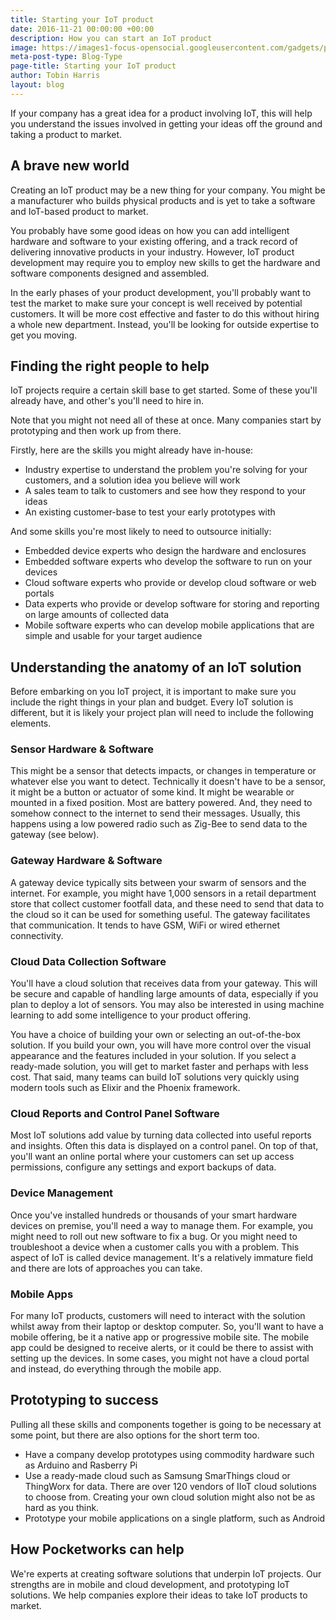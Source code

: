 ```yaml
---
title: Starting your IoT product
date: 2016-11-21 00:00:00 +00:00
description: How you can start an IoT product
image: https://images1-focus-opensocial.googleusercontent.com/gadgets/proxy?container=focus&resize_w=1024&refresh=2592000&url=https://pocketworks-website.s3.amazonaws.com/lights.jpg
meta-post-type: Blog-Type
page-title: Starting your IoT product
author: Tobin Harris
layout: blog
---
```


If your company has a great idea for a product involving IoT, this will help you understand the issues involved in getting your ideas off the ground and taking a product to market.

<!--more-->

## A brave new world

Creating an IoT product may be a new thing for your company. You might be a manufacturer who builds physical products and is yet to take a software and IoT-based product to market. 

You probably have some good ideas on how you can add intelligent hardware and software to your existing offering, and a track record of delivering innovative products in your industry. However, IoT product development may require you to employ new skills to get the hardware and software components designed and assembled.

In the early phases of your product development, you'll probably want to test the market to make sure your concept is well received by potential customers. It will be more cost effective and faster to do this without hiring a whole new department. Instead, you'll be looking for outside expertise to get you moving.

## Finding the right people to help

IoT projects require a certain skill base to get started. Some of these you'll already have, and other's you'll need to hire in.

Note that you might not need all of these at once. Many companies start by prototyping and then work up from there.

Firstly, here are the skills you might already have in-house:

* Industry expertise to understand the problem you're solving for your customers, and a solution idea you believe will work
* A sales team to talk to customers and see how they respond to your ideas
* An existing customer-base to test your early prototypes with

And some skills you're most likely to need to outsource initially:

* Embedded device experts who design the hardware and enclosures
* Embedded software experts who develop the software to run on your devices
* Cloud software experts who provide or develop cloud software or web portals
* Data experts who provide or develop software for storing and reporting on large amounts of collected data
* Mobile software experts who can develop mobile applications that are simple and usable for your target audience

## Understanding the anatomy of an IoT solution

Before embarking on you IoT project, it is important to make sure you include the right things in your plan and budget. Every IoT solution is different, but it is likely your project plan will need to include the following elements.

### Sensor Hardware & Software

This might be a sensor that detects impacts, or changes in temperature or whatever else you want to detect. Technically it doesn't have to be a sensor, it might be a button or actuator of some kind. It might be wearable or mounted in a fixed position. Most are battery powered. And, they need to somehow connect to the internet to send their messages. Usually, this happens using a low powered radio such as Zig-Bee to send data to the gateway (see below).

### Gateway Hardware & Software

A gateway device typically sits between your swarm of sensors and the internet. For example, you might have 1,000 sensors in a retail department store that collect customer footfall data, and these need to send that data to the cloud so it can be used for something useful. The gateway facilitates that communication. It tends to have GSM, WiFi or wired ethernet connectivity.

### Cloud Data Collection Software

You'll have a cloud solution that receives data from your gateway. This will be secure and capable of handling large amounts of data, especially if you plan to deploy a lot of sensors. You may also be interested in using machine learning to add some intelligence to your product offering.

You have a choice of building your own or selecting an out-of-the-box solution. If you build your own, you will have more control over the visual appearance and the features included in your solution. If you select a ready-made solution, you will get to market faster and perhaps with less cost. That said, many teams can build IoT solutions very quickly using modern tools such as Elixir and the Phoenix framework.

### Cloud Reports and Control Panel Software

Most IoT solutions add value by turning data collected into useful reports and insights. Often this data is displayed on a control panel. On top of that, you'll want an online portal where your customers can set up access permissions, configure any settings and export backups of data.

### Device Management
Once you've installed hundreds or thousands of your smart hardware devices on premise, you'll need a way to manage them. For example, you might need to roll out new software to fix a bug. Or you might need to troubleshoot a device when a customer calls you with a problem. This aspect of IoT is called device management. It's a relatively immature field and there are lots of approaches you can take.

### Mobile Apps

For many IoT products, customers will need to interact with the solution whilst away from their laptop or desktop computer. So, you'll want to have a mobile offering, be it a native app or progressive mobile site. The mobile app could be designed to receive alerts, or it could be there to assist with setting up the devices. In some cases, you might not have a cloud portal and instead, do everything through the mobile app.

## Prototyping to success

Pulling all these skills and components together is going to be necessary at some point, but there are also options for the short term too.

* Have a company develop prototypes using commodity hardware such as Arduino and Rasberry Pi
* Use a ready-made cloud such as Samsung SmarThings cloud or ThingWorx for data. There are over 120 vendors of IIoT cloud solutions to choose from. Creating your own cloud solution might also not be as hard as you think.
* Prototype your mobile applications on a single platform, such as Android

## How Pocketworks can help

We're experts at creating software solutions that underpin IoT projects. Our strengths are in mobile and cloud development, and prototyping IoT solutions. We help companies explore their ideas to take IoT products to market. 
